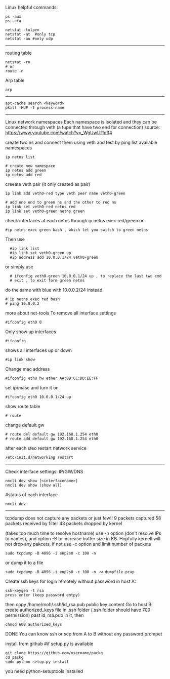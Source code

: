 Linux helpful commands:
```
ps -aux
ps -efa 

netstat -tulpen
netstat -at  #only tcp
netstat -au #only udp
```
----------------------
routing table
```
netstat -rn  
# or 
route -n
```
Arp table
```
arp
```
-----------------
```
apt-cache search <keyword>
pkill -HUP -f process-name
```
-----------------------------------------
Linux network namespaces
Each namespace is isolated and they can be connected 
through veth (a tupe that have two end for connection)
source: https://www.youtube.com/watch?v=_WgUwUf1d34

create two ns and connect them using veth and test by ping
list available namespaces
```
ip netns list 

# create new namespace 
ip netns add green 
ip netns add red
```
creeate veth pair (it only created as pair)
```
ip link add veth0-red type veth peer name veth0-green

# add one end to green ns and the other to red ns
ip link set veth0-red netns red
ip link set veth0-green netns green
```
check interfaces at each netns through ip netns exec red/green <cmd> or
 ```
#ip netns exec green bash , which let you switch to green netns
```
Then use 
```
  #ip link list
  #ip link set veth0-green up 
  #ip address add 10.0.0.1/24 veth0-green 
```
  or simply use
```
  # ifconfig veth0-green 10.0.0.1/24 up , to replace the last two cmd
  # exit , to exit form green netns
```
do the same with blue with 10.0.0.2/24 instead. 
```
# ip netns exec red bash
# ping 10.0.0.2
```

more about net-tools
To remove all interface settings 
```
#ifconfig eth0 0
```
Only show up interfaces
```
#ifconfig 
```
shows all interfaces up or down
```
#ip link show  
```
Change mac address
```
#ifconfig eth0 hw ether AA:BB:CC:DD:EE:FF
```
set ip/masc and turn it on
```
#ifconfig eth0 10.0.0.1/24 up
```
show route table
```
# route
```
change default gw
```
# route del default gw 192.168.1.254 eth0
# route add default gw 192.168.1.254 eth0
```
after each steo restart network service
```
/etc/init.d/networking restart
```
--------------------
Check interface settings: IP/GW/DNS
```
nmcli dev show [<interfacename>] 
nmcli dev show (show all)
```
#status of each interface
```
nmcli dev
```
-----------------
tcpdump does not capture any packets or just few!!
9 packets captured
58 packets received by filter
43 packets dropped by kernel

(takes too much time to resolve hostname)
use -n option (don't resolve IPs to names), and option -B 
to increase buffer size in KB. Hopfully kernell will not drop any pakcets, 
if not use -c option and limit number of packets
```
sudo tcpdump -B 4096 -i enp2s0 -c 100 -n
```
or dump it to a file
```
sudo tcpdump -B 4096 -i enp2s0 -c 100 -n -w dumpfile.pcap
```

Create ssh keys for login remotely without password
in host A:
```
ssh-keygen -t rsa
press enter (keep password emtpy)
```
then copy /home/moh/.ssh/id_rsa.pub public key content 
Go to host B:
create authorized_keys file in .ssh folder (.ssh folder should have 700 permission)
past id_rsa.pub in it, then 
```
chmod 600 authorized_keys
```
DONE
You can know ssh or scp from A to B without any password prompet

install from github #if setup.py is available 
 ```
 git clone https://github.com/username/packg
 cd packg
 sudo python setup.py install 
 ```
you need python-setuptools installed 
